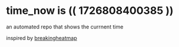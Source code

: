 # time_now is (( 1726808400385 ))

an automated repo that shows the currnent time

inspired by [breakingheatmap](https://github.com/breakingheatmap/breakingheatmap)